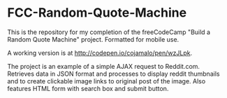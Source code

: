 # FCC-Random-Quote-Machine

This is the repository for my completion of the freeCodeCamp "Build a Random Quote Machine" project. Formatted for mobile use.

A working version is at http://codepen.io/cojamalo/pen/wzJLpk.


The project is an example of a simple AJAX request to Reddit.com. Retrieves data in JSON format and processes to display reddit thumbnails and to create clickable image links to original post of the image. Also features HTML form with search box and submit button.
